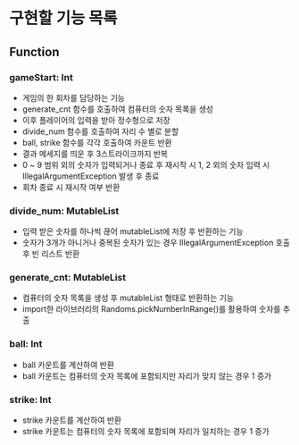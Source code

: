 # 구현할 기능 목록   

## Function

### gameStart: Int
- 게임의 한 회차를 담당하는 기능
- generate_cnt 함수를 호출하여 컴퓨터의 숫자 목록을 생성
- 이후 플레이어의 입력을 받아 정수형으로 저장
- divide_num 함수를 호출하여 자리 수 별로 분할
- ball, strike 함수를 각각 호출하여 카운트 반환
- 결과 메세지를 띄운 후 3스트라이크까지 반복
- 0 ~ 9 범위 외의 숫자가 입력되거나 종료 후 재시작 시 1, 2 외의 숫자 입력 시 IllegalArgumentException 발생 후 종료
- 회차 종료 시 재시작 여부 반환

### divide_num: MutableList<Int>
- 입력 받은 숫자를 하나씩 끊어 mutableList에 저장 후 반환하는 기능
- 숫자가 3개가 아니거나 중복된 숫자가 있는 경우 IllegalArgumentException 호출 후 빈 리스트 반환

### generate_cnt: MutableList<Int>
- 컴퓨터의 숫자 목록을 생성 후 mutableList 형태로 반환하는 기능
- import한 라이브러리의 Randoms.pickNumberInRange()를 활용하여 숫자를 추출

### ball: Int
- ball 카운트를 계산하여 반환
- ball 카운트는 컴퓨터의 숫자 목록에 포함되지만 자리가 맞지 않는 경우 1 증가

### strike: Int
- strike 카운트를 계산하여 반환
- strike 카운트는 컴퓨터의 숫자 목록에 포함되며 자리가 일치하는 경우 1 증가


